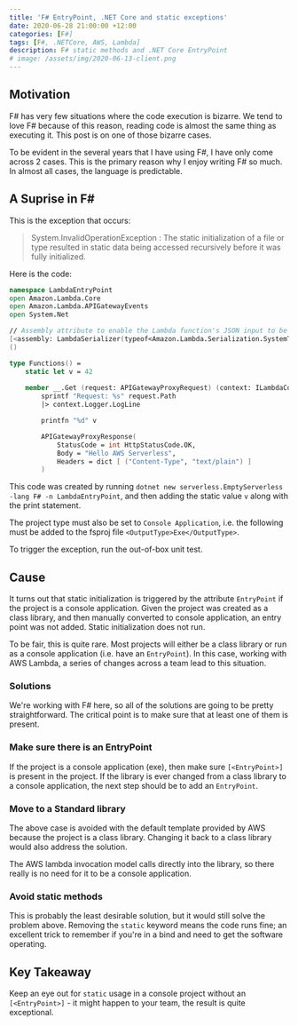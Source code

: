 ```yaml
---
title: 'F# EntryPoint, .NET Core and static exceptions'
date: 2020-06-28 21:00:00 +12:00
categories: [F#]
tags: [F#, .NETCore, AWS, Lambda]
description: F# static methods and .NET Core EntryPoint
# image: /assets/img/2020-06-13-client.png
---
```


## Motivation 

F# has very few situations where the code execution is bizarre. We tend to love F# because of this reason, reading code is almost the same thing as executing it. This post is on one of those bizarre cases. 

To be evident in the several years that I have using F#, I have only come across 2 cases. This is the primary reason why I enjoy writing F# so much. In almost all cases, the language is predictable. 

## A Suprise in F#

This is the exception that occurs: 

> System.InvalidOperationException : The static initialization of a file or type resulted in static data being accessed recursively before it was fully initialized.

Here is the code:

```fsharp 
namespace LambdaEntryPoint
open Amazon.Lambda.Core
open Amazon.Lambda.APIGatewayEvents
open System.Net

// Assembly attribute to enable the Lambda function's JSON input to be converted into a .NET class.
[<assembly: LambdaSerializer(typeof<Amazon.Lambda.Serialization.SystemTextJson.DefaultLambdaJsonSerializer>)>]
()

type Functions() =
    static let v = 42
    
    member __.Get (request: APIGatewayProxyRequest) (context: ILambdaContext) =
        sprintf "Request: %s" request.Path
        |> context.Logger.LogLine

        printfn "%d" v

        APIGatewayProxyResponse(
            StatusCode = int HttpStatusCode.OK,
            Body = "Hello AWS Serverless",
            Headers = dict [ ("Content-Type", "text/plain") ]
        )
```

This code was created by running `dotnet new serverless.EmptyServerless -lang F# -n LambdaEntryPoint`, and then adding the static value `v` along with the print statement. 

The project type must also be set to `Console Application`, i.e. the following must be added to the fsproj file `<OutputType>Exe</OutputType>`.

To trigger the exception, run the out-of-box unit test. 

## Cause

It turns out that static initialization is triggered by the attribute `EntryPoint` if the project is a console application. Given the project was created as a class library, and then manually converted to console application, an entry point was not added. Static initialization does not run. 

To be fair, this is quite rare. Most projects will either be a class library or run as a console application (i.e. have an `EntryPoint`). In this case, working with AWS Lambda, a series of changes across a team lead to this situation. 

### Solutions

We're working with F# here, so all of the solutions are going to be pretty straightforward. The critical point is to make sure that at least one of them is present.

### Make sure there is an EntryPoint

If the project is a console application (exe), then make sure `[<EntryPoint>]` is present in the project. If the library is ever changed from a class library to a console application, the next step should be to add an `EntryPoint`. 

### Move to a Standard library

The above case is avoided with the default template provided by AWS because the project is a class library. Changing it back to a class library would also address the solution. 

The AWS lambda invocation model calls directly into the library, so there really is no need for it to be a console application. 

### Avoid static methods 

This is probably the least desirable solution, but it would still solve the problem above. Removing the `static` keyword means the code runs fine; an excellent trick to remember if you're in a bind and need to get the software operating.

## Key Takeaway

Keep an eye out for `static` usage in a console project without an `[<EntryPoint>]` - it might happen to your team, the result is quite exceptional. 

